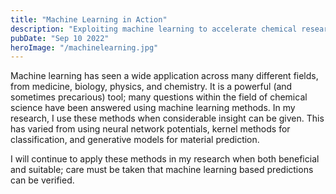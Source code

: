 ```yaml
---
title: "Machine Learning in Action"
description: "Exploiting machine learning to accelerate chemical research"
pubDate: "Sep 10 2022"
heroImage: "/machinelearning.jpg"
---
```


<p>Machine learning has seen a wide application across many different fields, from medicine, biology, physics, and chemistry.
It is a powerful (and sometimes precarious) tool; many questions within the field of chemical science have been answered using machine learning methods.
In my research, I use these methods when considerable insight can be given.
This has varied from using neural network potentials, kernel methods for classification, and generative models for material prediction.</p>
<p>I will continue to apply these methods in my research when both beneficial and suitable; care must be taken that machine learning based predictions can be verified.</p>
